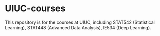 # UIUC-courses
This repository is for the courses at UIUC, including STAT542 (Statistical Learning), STAT448 (Advanced Data Analysis), IE534 (Deep Learning).
